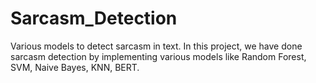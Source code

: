 # Sarcasm_Detection
Various models to detect sarcasm in text.
In this project, we have done sarcasm detection by implementing various models like Random Forest, SVM, Naive Bayes, KNN, BERT. 
